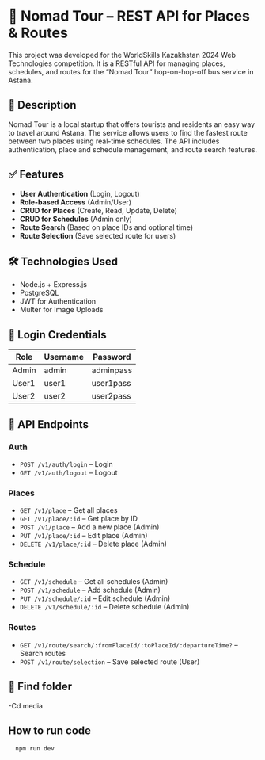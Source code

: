 # 🚌 Nomad Tour – REST API for Places & Routes

This project was developed for the WorldSkills Kazakhstan 2024 Web Technologies competition. It is a RESTful API for managing places, schedules, and routes for the “Nomad Tour” hop-on-hop-off bus service in Astana.

## 📌 Description

Nomad Tour is a local startup that offers tourists and residents an easy way to travel around Astana. The service allows users to find the fastest route between two places using real-time schedules. The API includes authentication, place and schedule management, and route search features.

## ✅ Features

- **User Authentication** (Login, Logout)
- **Role-based Access** (Admin/User)
- **CRUD for Places** (Create, Read, Update, Delete)
- **CRUD for Schedules** (Admin only)
- **Route Search** (Based on place IDs and optional time)
- **Route Selection** (Save selected route for users)

## 🛠️ Technologies Used

- Node.js + Express.js
- PostgreSQL
- JWT for Authentication
- Multer for Image Uploads

## 🔐 Login Credentials

| Role  | Username | Password   |
|-------|----------|------------|
| Admin | admin    | adminpass  |
| User1 | user1    | user1pass  |
| User2 | user2    | user2pass  |

## 🔗 API Endpoints

### Auth

- `POST /v1/auth/login` – Login
- `GET /v1/auth/logout` – Logout

### Places

- `GET /v1/place` – Get all places
- `GET /v1/place/:id` – Get place by ID
- `POST /v1/place` – Add a new place (Admin)
- `PUT /v1/place/:id` – Edit place (Admin)
- `DELETE /v1/place/:id` – Delete place (Admin)

### Schedule

- `GET /v1/schedule` – Get all schedules (Admin)
- `POST /v1/schedule` – Add schedule (Admin)
- `PUT /v1/schedule/:id` – Edit schedule (Admin)
- `DELETE /v1/schedule/:id` – Delete schedule (Admin)

### Routes

- `GET /v1/route/search/:fromPlaceId/:toPlaceId/:departureTime?` – Search routes
- `POST /v1/route/selection` – Save selected route (User)

## 📁 Find folder

-Cd media

## How to run code
```bush
  npm run dev
```

